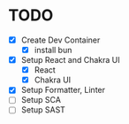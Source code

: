 # TODO

- [x] Create Dev Container
    - [x] install bun
- [x] Setup React and Chakra UI
    - [x] React
    - [x] Chakra UI
- [x] Setup Formatter, Linter
- [ ] Setup SCA
- [ ] Setup SAST
